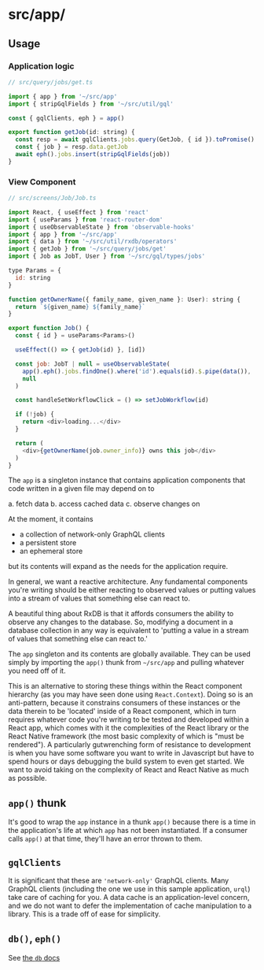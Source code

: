 # src/app/

## Usage

### Application logic

```javascript
// src/query/jobs/get.ts

import { app } from '~/src/app'
import { stripGqlFields } from '~/src/util/gql'

const { gqlClients, eph } = app()

export function getJob(id: string) {
  const resp = await gqlClients.jobs.query(GetJob, { id }).toPromise()
  const { job } = resp.data.getJob
  await eph().jobs.insert(stripGqlFields(job))
}
```

### View Component

```javascript
// src/screens/Job/Job.ts

import React, { useEffect } from 'react'
import { useParams } from 'react-router-dom'
import { useObservableState } from 'observable-hooks'
import { app } from '~/src/app'
import { data } from '~/src/util/rxdb/operators'
import { getJob } from '~/src/query/jobs/get'
import { Job as JobT, User } from '~/src/gql/types/jobs'

type Params = {
  id: string
}

function getOwnerName({ family_name, given_name }: User): string {
  return `${given_name} ${family_name}`
}

export function Job() {
  const { id } = useParams<Params>()

  useEffect(() => { getJob(id) }, [id])

  const job: JobT | null = useObservableState(
    app().eph().jobs.findOne().where('id').equals(id).$.pipe(data()),
    null
  )

  const handleSetWorkflowClick = () => setJobWorkflow(id)

  if (!job) {
    return <div>loading...</div>
  }

  return (
    <div>{getOwnerName(job.owner_info)} owns this job</div>
  )
}
```

The `app` is a singleton instance that contains application components that code written in a given file may depend on to

a. fetch data
b. access cached data
c. observe changes on

At the moment, it contains

- a collection of network-only GraphQL clients
- a persistent store
- an ephemeral store

but its contents will expand as the needs for the application require.

In general, we want a reactive architecture.  Any fundamental components you're writing should be either reacting to observed values or putting values into a stream of values that something else can react to.

A beautiful thing about RxDB is that it affords consumers the ability to observe any changes to the database.  So, modifying a document in a database collection in any way is equivalent to 'putting a value in a stream of values that something else can react to.'

The `app` singleton and its contents are globally available.  They can be used simply by importing the `app()` thunk from `~/src/app` and pulling whatever you need off of it.

This is an alternative to storing these things within the React component hierarchy (as you may have seen done using `React.Context`).  Doing so is an anti-pattern, because it constrains consumers of these instances or the data therein to be 'located' inside of a React component, which in turn requires whatever code you're writing to be tested and developed within a React app, which comes with it the complexities of the React library or the React Native framework (the most basic complexity of which is "must be rendered").  A particularly gutwrenching form of resistance to development is when you have some software you want to write in Javascript but have to spend hours or days debugging the build system to even get started.  We want to avoid taking on the complexity of React and React Native as much as possible.

## `app()` thunk

It's good to wrap the `app` instance in a thunk `app()` because there is a time in the application's life at which `app` has not been instantiated.  If a consumer calls `app()` at that time, they'll have an error thrown to them.

## `gqlClients`

It is significant that these are `'network-only'` GraphQL clients.  Many GraphQL clients (including the one we use in this sample application, `urql`) take care of caching for you.  A data cache is an application-level concern, and we do not want to defer the implementation of cache manipulation to a library.  This is a trade off of ease for simplicity.

## `db()`, `eph()`

See [the `db` docs](../db/)
